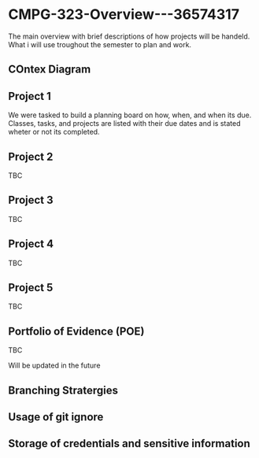 # CMPG-323-Overview---36574317
The main overview with brief descriptions of how projects will be handeld.
What i will use troughout the semester to plan and work.

## COntex Diagram

## Project 1
We were tasked to build a planning board on how, when, and when its due.
Classes, tasks, and projects are listed with their due dates and is stated wheter or not its completed.

## Project 2
TBC

## Project 3
TBC

## Project 4
TBC

## Project 5
TBC

## Portfolio of Evidence (POE)
TBC

<p>Will be updated in the future

## Branching Stratergies

## Usage of git ignore

## Storage of credentials and sensitive information
